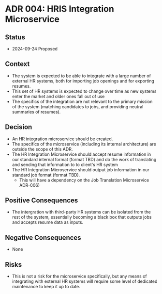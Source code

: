 # ADR 004: HRIS Integration Microservice

## Status

- 2024-09-24 Proposed

## Context

- The system is expected to be able to integrate with a large number of external HR systems, both for importing job openings and for exporting resumes.
- This set of HR systems is expected to change over time as new systems enter the market and older ones fall out of use
- The specifics of the integration are not relevant to the primary mission of the system (matching candidates to jobs, and providing neutral summaries of resumes).

## Decision

- An HR integration microservice should be created.
- The specifics of the microservice (including its internal architecture) are outside the scope of this ADR.
- The HR Integration Microservice should accept resume information in our standard internal format (format TBD) and do the work of translating and sending that information to to client's HR system
- The HR Integration Microservice should output job information in our standard job format (format TBD).
  - This will have a dependency on the Job Translation Microservice ADR-006)

## Positive Consequences

- The intergration with third-party HR systems can be isolated from the rest of the system, essentially becoming a black box that outputs jobs and accepts resume data as inputs.

## Negative Consequences

- None

## Risks

- This is not a risk for the microservice specifically, but any means of integrating with external HR systems will require some level of dedicated maintenance to keep it up to date.
